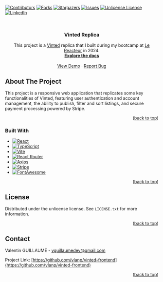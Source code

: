 <!-- Improved compatibility of back to top link: See: https://github.com/othneildrew/Best-README-Template/pull/73 -->

<a id="readme-top"></a>

<!--
*** Thanks for checking out the Best-README-Template. If you have a suggestion
*** that would make this better, please fork the repo and create a pull request
*** or simply open an issue with the tag "enhancement".
*** Don't forget to give the project a star!
*** Thanks again! Now go create something AMAZING! :D
-->

<!-- PROJECT SHIELDS -->
<!--
*** I'm using markdown "reference style" links for readability.
*** Reference links are enclosed in brackets [ ] instead of parentheses ( ).
*** See the bottom of this document for the declaration of the reference variables
*** for contributors-url, forks-url, etc. This is an optional, concise syntax you may use.
*** https://www.markdownguide.org/basic-syntax/#reference-style-links
-->

[![Contributors][contributors-shield]][contributors-url]
[![Forks][forks-shield]][forks-url]
[![Stargazers][stars-shield]][stars-url]
[![Issues][issues-shield]][issues-url]
[![Unlicense License][license-shield]][license-url]
[![LinkedIn][linkedin-shield]][linkedin-url]

<!-- PROJECT LOGO -->
<br />
<div align="center">

<h3 align="center">Vinted Replica</h3>

  <p align="center">
This project is a <a href="https://www.vinted.fr">Vinted</a> replica that I built during my bootcamp at <a href="https://www.lereacteur.io/">Le Reacteur</a> in 2024.
    <br />
    <a href="https://github.com/vlanp/vinted-frontend"><strong>Explore the docs</strong></a>
    <br />
    <br />
    <a href="https://vocal-travesseiro-25a355.netlify.app/">View Demo</a>
    &middot;
    <a href="https://github.com/vlanp/vinted-frontend/issues/new?labels=bug&template=bug-report---.md">Report Bug</a>
  </p>
</div>

<!-- ABOUT THE PROJECT -->

## About The Project

This project is a responsive web application that replicates some key functionalities of Vinted, featuring user authentication and account management, the ability to publish, filter and sort listings, and secure payment processing powered by Stripe.

<p align="right">(<a href="#readme-top">back to top</a>)</p>

### Built With

- [![React][React.js]][React-url]
- [![TypeScript][TypeScript]][TypeScript-url]
- [![Vite][Vite.js]][Vite-url]
- [![React Router][ReactRouter]][ReactRouter-url]
- [![Axios][Axios]][Axios-url]
- [![Stripe][Stripe]][Stripe-url]
- [![FontAwesome][FontAwesome]][FontAwesome-url]

<p align="right">(<a href="#readme-top">back to top</a>)</p>

<!-- LICENSE -->

## License

Distributed under the unlicense license. See `LICENSE.txt` for more information.

<p align="right">(<a href="#readme-top">back to top</a>)</p>

<!-- CONTACT -->

## Contact

Valentin GUILLAUME - vguillaumedev@gmail.com

Project Link: [https://github.com/vlanp/vinted-frontend](https://github.com/vlanp/vinted-frontend)

<p align="right">(<a href="#readme-top">back to top</a>)</p>

<!-- MARKDOWN LINKS & IMAGES -->
<!-- https://www.markdownguide.org/basic-syntax/#reference-style-links -->

[contributors-shield]: https://img.shields.io/github/contributors/vlanp/vinted-frontend.svg?style=for-the-badge
[contributors-url]: https://github.com/vlanp/vinted-frontend/graphs/contributors
[forks-shield]: https://img.shields.io/github/forks/vlanp/vinted-frontend.svg?style=for-the-badge
[forks-url]: https://github.com/vlanp/vinted-frontend/network/members
[stars-shield]: https://img.shields.io/github/stars/vlanp/vinted-frontend.svg?style=for-the-badge
[stars-url]: https://github.com/vlanp/vinted-frontend/stargazers
[issues-shield]: https://img.shields.io/github/issues/vlanp/vinted-frontend.svg?style=for-the-badge
[issues-url]: https://github.com/vlanp/vinted-frontend/issues
[license-shield]: https://img.shields.io/github/license/vlanp/vinted-frontend.svg?style=for-the-badge
[license-url]: https://github.com/vlanp/vinted-frontend/blob/master/license.txt
[linkedin-shield]: https://img.shields.io/badge/-LinkedIn-black.svg?style=for-the-badge&logo=linkedin&colorB=555
[linkedin-url]: https://linkedin.com/in/valentin-guillaume-b3b9742ab
[product-screenshot]: images/screenshot.png
[React.js]: https://img.shields.io/badge/React-61DAFB?logo=react&logoColor=000&style=for-the-badge
[React-url]: https://reactjs.org/
[TypeScript]: https://img.shields.io/badge/TypeScript-3178C6?logo=typescript&logoColor=fff&style=for-the-badge
[TypeScript-url]: https://www.typescriptlang.org/
[Vite.js]: https://img.shields.io/badge/Vite-646CFF?logo=vite&logoColor=fff&style=for-the-badge
[Vite-url]: https://vitejs.dev/
[ReactRouter]: https://img.shields.io/badge/React%20Router-CA4245?logo=reactrouter&logoColor=fff&style=for-the-badge
[ReactRouter-url]: https://reactrouter.com/
[Axios]: https://img.shields.io/badge/Axios-5A29E4?logo=axios&logoColor=fff&style=for-the-badge
[Axios-url]: https://axios-http.com/
[Stripe]: https://img.shields.io/badge/Stripe-635BFF?logo=stripe&logoColor=fff&style=for-the-badge
[Stripe-url]: https://stripe.com/
[FontAwesome]: https://img.shields.io/badge/Font%20Awesome-538DD7?logo=fontawesome&logoColor=fff&style=for-the-badge
[FontAwesome-url]: https://fontawesome.com/
